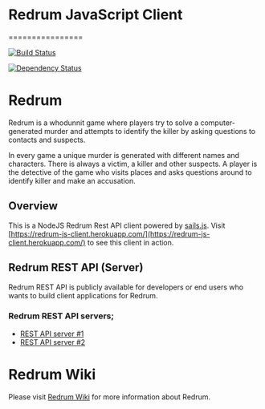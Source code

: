 # Redrum JavaScript Client
================

[![Build Status](https://api.shippable.com/projects/5496e0c1d46935d5fbc0c0f4/badge?branchName=master)](https://app.shippable.com/projects/5496e0c1d46935d5fbc0c0f4/builds/latest)

[![Dependency Status](https://gemnasium.com/aug70/redrum-js-client.svg)](https://gemnasium.com/aug70/redrum-js-client)


# Redrum

Redrum is a whodunnit game where players try to solve a computer-generated murder and attempts to identify the killer by asking questions to contacts and suspects.

In every game a unique murder is generated with different names and characters. There is always a victim, a killer and other suspects. A player is the detective of the game who visits places and asks questions around to identify killer and make an accusation.

## Overview

This is a NodeJS Redrum Rest API client powered by [sails.js](http://sailsjs.org/#/). Visit [https://redrum-js-client.herokuapp.com/](https://redrum-js-client.herokuapp.com/) to see this client in action.

## Redrum REST API (Server)

Redrum REST API is publicly available for developers or end users who wants to build client applications for Redrum. 

### Redrum REST API servers;

* [REST API server #1](https://apiserver1-redrumapi.rhcloud.com/redrum/index.html)
* [REST API server #2](https://apiserver2-redrumapi.rhcloud.com/redrum/index.html)

# Redrum Wiki
Please visit [Redrum Wiki](http://redrumwpwiki-austin17427.rhcloud.com) for more information about Redrum.
